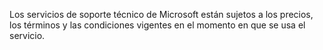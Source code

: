 Los servicios de soporte técnico de Microsoft están sujetos a los precios, los términos y las condiciones vigentes en el momento en que se usa el servicio.

<!--HONumber=Jul16_HO3-->


